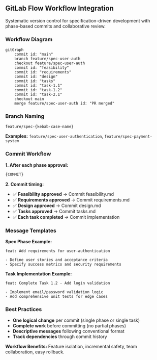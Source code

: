 ## GitLab Flow Workflow Integration

Systematic version control for specification-driven development with phase-based commits and collaborative review.

### Workflow Diagram

```mermaid
gitGraph
    commit id: "main"
    branch feature/spec-user-auth
    checkout feature/spec-user-auth
    commit id: "feasibility"
    commit id: "requirements"
    commit id: "design"
    commit id: "tasks"
    commit id: "task-1.1"
    commit id: "task-1.2"
    commit id: "task-2.1"
    checkout main
    merge feature/spec-user-auth id: "PR merged"
```

### Branch Naming
```
feature/spec-{kebab-case-name}
```
**Examples:** `feature/spec-user-authentication`, `feature/spec-payment-system`

### Commit Workflow

**1. After each phase approval:**
```bash
{COMMIT}
```

**2. Commit timing:**
- ✅ **Feasibility approved** → Commit feasibility.md
- ✅ **Requirements approved** → Commit requirements.md  
- ✅ **Design approved** → Commit design.md
- ✅ **Tasks approved** → Commit tasks.md
- ✅ **Each task completed** → Commit implementation

### Message Templates

**Spec Phase Example:**
```
feat: Add requirements for user-authentication

- Define user stories and acceptance criteria
- Specify success metrics and security requirements
```

**Task Implementation Example:**
```
feat: Complete Task 1.2 - Add login validation

- Implement email/password validation logic
- Add comprehensive unit tests for edge cases
```

### Best Practices

- **One logical change** per commit (single phase or single task)
- **Complete work** before committing (no partial phases)
- **Descriptive messages** following conventional format
- **Track dependencies** through commit history

**Workflow Benefits:** Feature isolation, incremental safety, team collaboration, easy rollback.